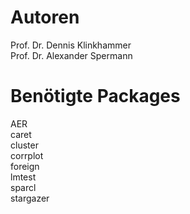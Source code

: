 # Autoren
Prof. Dr. Dennis Klinkhammer<br>
Prof. Dr. Alexander Spermann

# Benötigte Packages
AER<br>
caret<br>
cluster<br>
corrplot<br>
foreign<br>
lmtest<br>
sparcl<br>
stargazer

